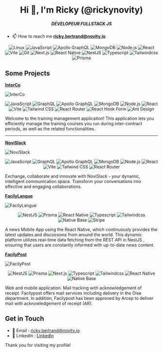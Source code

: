 <h1 align="center">Hi 👋, I'm Ricky (@rickynovity)</h1> 
<h5 align="center">DÉVELOPEUR FULLSTACK JS</h5>

- 📫 How to reach me **ricky.bertrand@novity.io**


<p align="center">
  <img alt='Linux' src='https://img.shields.io/badge/Linux-3776AB?style=for-the-badge&logo=linux&logoColor=white'/>
  <img alt='JavaScript' src='https://img.shields.io/badge/JavaScript-fff?style=for-the-badge&logo=javascript&logoColor=F7DF1E&color=151515'/>
  <img alt='Apollo GraphQL' src='https://img.shields.io/badge/Apollo%20GraphQL-fff?style=for-the-badge&logo=apollographql&logoColor=311C87&color=151515'/>
  <img alt='MongoDB' src='https://img.shields.io/badge/MongoDB-fff?style=for-the-badge&logo=mongodb&logoColor=47A248&color=151515'/>
  <img alt='Node.js' src='https://img.shields.io/badge/Node.js-fff?style=for-the-badge&logo=nodedotjs&logoColor=5FA04E&color=151515'/>
  <img alt='React' src='https://img.shields.io/badge/React-61dafb?style=for-the-badge&logo=react&logoColor=61dafb&color=20232a'/>
  <img alt='Vite' src='https://img.shields.io/badge/Vite-fff?style=for-the-badge&logo=vite&logoColor=646CFF&color=151515'/>
  <img alt='Git' src='https://img.shields.io/badge/git-%23F05033.svg?style=for-the-badge&logo=git&logoColor=white'/>
  <img alt='Next.js' src='https://img.shields.io/badge/Next.js-000?style=for-the-badge&logo=next.js&logoColor=FFF'/>
  <img alt='React Native' src='https://img.shields.io/badge/React_Native-20232a?style=for-the-badge&logo=react&logoColor=61dafb&color=20232a'/>
  <img alt='NestJS' src='https://img.shields.io/badge/Nestjs-ed2945?style=for-the-badge&logo=nestjs&logoColor=ed2945&color=151515'/>
  <img alt='Typescript' src='https://img.shields.io/badge/Typescript-fff?style=for-the-badge&logo=Typescript&logoColor=2137fc&color=151515'/>
  <img alt='Tailwindcss' src='https://img.shields.io/badge/Tailwindcss-0F172A?style=for-the-badge&logo=Tailwindcss&logoColor=61dafb&labelColor=0F172A&color=0F172A'/>
  <img alt='Prisma' src='https://img.shields.io/badge/Prisma-0F172A?style=for-the-badge&logo=prisma&logoColor=efefef&color=151515'/>
</p>

## Some Projects
**[InterCo](#)**
<p>
	<p>
		<img alt='InterCo' src='https://i.ibb.co/wdXzvcZ/interco.png'/>
    <p align="center">
    	<img alt='JavaScript' src='https://img.shields.io/badge/JavaScript-fff?logo=javascript&logoColor=fff&color=151515'/>
    	<img alt='GraphQL' src='https://img.shields.io/badge/GraphQL-fff?logo=graphql&logoColor=fff&color=151515'/>		
      <img alt='Apollo GraphQL' src='https://img.shields.io/badge/Apollo%20GraphQL-fff?logo=apollographql&logoColor=fff&color=151515'/>
      <img alt='MongoDB' src='https://img.shields.io/badge/MongoDB-fff?logo=mongodb&logoColor=fff&color=151515'/>
      <img alt='Node.js' src='https://img.shields.io/badge/Node.js-fff?logo=nodedotjs&logoColor=fff&color=151515'/>
      <img alt='React' src='https://img.shields.io/badge/React-fff?logo=react&logoColor=fff&color=151515'/>
      <img alt='Vite' src='https://img.shields.io/badge/Vite-fff?logo=vite&logoColor=fff&color=151515'/>
      <img alt='Tailwind CSS' src='https://img.shields.io/badge/Tailwind CSS-fff?logo=tailwindcss&logoColor=fff&color=151515'/>
      <img alt='React Router' src='https://img.shields.io/badge/React Router-fff?logo=reactrouter&logoColor=fff&color=151515'/>
      <img alt='React Hook Form' src='https://img.shields.io/badge/React Hook Form-fff?logo=reacthookform&logoColor=fff&color=151515'/>
      <img alt='Ant Design' src='https://img.shields.io/badge/Ant Design-fff?logo=antdesign&logoColor=fff&color=151515'/>
    </p>
		<p>
		  Welcome to the training management application! This application lets you efficiently manage the training courses you run during inter-contract periods, as well as the related functionalities.
		</p>
  
</p>
</p>

---

**[NoviSlack](#)**
<p>
	<p>
		<img alt='NoviSlack' src='https://i.ibb.co/JRR4tMQ/novislack.png'/>
    <p align="center">
    	<img alt='JavaScript' src='https://img.shields.io/badge/JavaScript-fff?logo=javascript&logoColor=fff&color=151515'/>
    	<img alt='GraphQL' src='https://img.shields.io/badge/GraphQL-fff?logo=graphql&logoColor=fff&color=151515'/>		
      <img alt='Apollo GraphQL' src='https://img.shields.io/badge/Apollo%20GraphQL-fff?logo=apollographql&logoColor=fff&color=151515'/>
      <img alt='MongoDB' src='https://img.shields.io/badge/MongoDB-fff?logo=mongodb&logoColor=fff&color=151515'/>
      <img alt='Node.js' src='https://img.shields.io/badge/Node.js-fff?logo=nodedotjs&logoColor=fff&color=151515'/>
      <img alt='React' src='https://img.shields.io/badge/React-fff?logo=react&logoColor=fff&color=151515'/>
      <img alt='Vite' src='https://img.shields.io/badge/Vite-fff?logo=vite&logoColor=fff&color=151515'/>
      <img alt='Tailwind CSS' src='https://img.shields.io/badge/Tailwind CSS-fff?logo=tailwindcss&logoColor=fff&color=151515'/>
      <img alt='React Router' src='https://img.shields.io/badge/React Router-fff?logo=reactrouter&logoColor=fff&color=151515'/>
    </p>
		<p>
		  Exchange, collaborate and innovate with NoviSlack - your dynamic, intelligent communication space. Transform your conversations into effective and engaging collaborations.
		</p>
  
</p>
</p>

**[FacilyLangue](#)**
<p>
	<p>
		<img alt='FacilyLangue' src='https://i.ibb.co/Nt6CPFt/project2.png'/>
		
<p align="center">
		  <img alt='NestJS' src='https://img.shields.io/badge/Nestjs-ed2945?logo=nestjs&logoColor=fff&labelColor=151515&color=151515'/>
		<img alt='Prisma' src='https://img.shields.io/badge/Prisma-0F172A?logo=prisma&logoColor=fff&labelColor=151515&color=151515'/>		
  <img alt='React Native' src='https://img.shields.io/badge/React_Native-fff?logo=react&logoColor=fff&color=151515'/>
  <img alt='Typescript' src='https://img.shields.io/badge/Typescript-fff?logo=Typescript&logoColor=fff&labelColor=151515&color=151515'/>
  <img alt='Tailwindcss' src='https://img.shields.io/badge/Tailwindcss-0F172A?logo=Tailwindcss&logoColor=fff&labelColor=0F172A&color=151515'/>
  <img alt='Native Base' src='https://img.shields.io/badge/NativeBase-090?color=151515'/>
   <img alt='Stripe' src='https://img.shields.io/badge/NativeBase-090?logo=stripe&logoColor=fff&color=151515'/>
</p>
		<p>
		A news Mobile App using the React Native, which continuously provides the latest updates and discussions from around the world.
	This dynamic platform utilizes real-time data fetching from the REST API in NestJS , ensuring that users are constantly informed with up-to-date news content.
		</p>
	</p>
</p>


**[FacilyPost](https://reco.facilypost.com)**
<p align="center">
	<p>
		<img alt='FacilyPost' src='https://i.ibb.co/KLWy4H7/project.png'/>
		<p>
		<p align="center">
		  <img alt='NestJS' src='https://img.shields.io/badge/Nestjs-ed2945?logo=nestjs&logoColor=fff&labelColor=151515&color=151515'/>
		<img alt='Prisma' src='https://img.shields.io/badge/Prisma-0F172A?logo=prisma&logoColor=fff&labelColor=151515&color=151515'/>		
  <img alt='Next.js' src='https://img.shields.io/badge/Next.js-000?logo=next.js&logoColor=FFF&color=151515'/>
  <img alt='Typescript' src='https://img.shields.io/badge/Typescript-fff?logo=Typescript&logoColor=fff&labelColor=151515&color=151515'/>
  <img alt='Tailwindcss' src='https://img.shields.io/badge/Tailwindcss-0F172A?logo=Tailwindcss&logoColor=fff&labelColor=0F172A&color=151515'/>
  <img alt='React Native' src='https://img.shields.io/badge/React_Native-fff?logo=react&logoColor=fff&color=151515'/>
  <img alt='Native Base' src='https://img.shields.io/badge/NativeBase-090?color=151515'/>
</p>
		Web and mobile application. Mail tracking with acknowledgement of receipt. Facilypost offers mail services including delivery in the Oise department. In addition, Facilypost has been approved by Arcep to deliver mail with acknowledgement of receipt (AR).
		</p>
	</p>
</p>

## Get in Touch

- 📧 Email : ricky.bertrand@novity.io
- 🔗 LinkedIn : [LinkedIn](https://www.linkedin.com/in/ricky-bertrand-ravoson-9847a5140/)

Thank you for visiting my profile!

